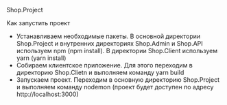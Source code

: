 Shop.Project

Как запустить проект
- Устанавливаем необходимые пакеты. В основной директории Shop.Project и внутренних директориях Shop.Admin и Shop.API используем npm (npm install). В директории Shop.Client используем yarn (yarn install)
- Собираем клиентское приложение. Для этого переходим в директорию Shop.Clietn и выполняем команду yarn build
- Запускаем проект. Переходим в основную директорию Shop.Project и выполняем команду nodemon (проект будет доступен по адресу http://localhost:3000)


